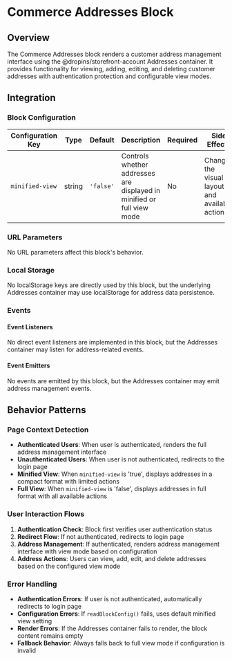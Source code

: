 # Commerce Addresses Block

## Overview

The Commerce Addresses block renders a customer address management interface using the @dropins/storefront-account Addresses container. It provides functionality for viewing, adding, editing, and deleting customer addresses with authentication protection and configurable view modes.

## Integration

### Block Configuration

| Configuration Key | Type | Default | Description | Required | Side Effects |
|-------------------|------|---------|-------------|----------|--------------|
| `minified-view` | string | `'false'` | Controls whether addresses are displayed in minified or full view mode | No | Changes the visual layout and available actions |

### URL Parameters

No URL parameters affect this block's behavior.

### Local Storage

No localStorage keys are directly used by this block, but the underlying Addresses container may use localStorage for address data persistence.

### Events

#### Event Listeners

No direct event listeners are implemented in this block, but the Addresses container may listen for address-related events.

#### Event Emitters

No events are emitted by this block, but the Addresses container may emit address management events.

## Behavior Patterns

### Page Context Detection

- **Authenticated Users**: When user is authenticated, renders the full address management interface
- **Unauthenticated Users**: When user is not authenticated, redirects to the login page
- **Minified View**: When `minified-view` is 'true', displays addresses in a compact format with limited actions
- **Full View**: When `minified-view` is 'false', displays addresses in full format with all available actions

### User Interaction Flows

1. **Authentication Check**: Block first verifies user authentication status
2. **Redirect Flow**: If not authenticated, redirects to login page
3. **Address Management**: If authenticated, renders address management interface with view mode based on configuration
4. **Address Actions**: Users can view, add, edit, and delete addresses based on the configured view mode

### Error Handling

- **Authentication Errors**: If user is not authenticated, automatically redirects to login page
- **Configuration Errors**: If `readBlockConfig()` fails, uses default minified view setting
- **Render Errors**: If the Addresses container fails to render, the block content remains empty
- **Fallback Behavior**: Always falls back to full view mode if configuration is invalid

